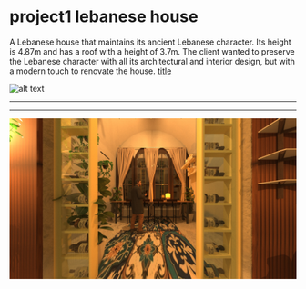 # project1 lebanese house

A Lebanese house that maintains its ancient Lebanese character. Its height is 4.87m and has a roof with a height of 3.7m. The client wanted to preserve the Lebanese character with all its architectural and interior design, but with a modern touch to renovate the house.	[title](https://github.com/rawand719/project1-lebanese-house/blob/main/pdfjoiner%20(3)%20(2).pdf)


![alt text](https://github.com/rawand719/project1-lebanese-house/blob/main/image/RR%20LEBANESE%20HOUSE%20.png)

---
---
![alt text](https://github.com/rawand719/project1-lebanese-house/blob/main/image/RR%20LEC.jpg)
